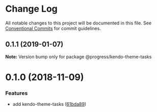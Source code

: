 # Change Log

All notable changes to this project will be documented in this file.
See [Conventional Commits](https://conventionalcommits.org) for commit guidelines.

<a name="0.1.1"></a>
## 0.1.1 (2019-01-07)




**Note:** Version bump only for package @progress/kendo-theme-tasks

<a name="0.1.0"></a>
# 0.1.0 (2018-11-09)


### Features

* add kendo-theme-tasks ([61bda89](https://github.com/telerik/kendo-themes/commit/61bda89))
